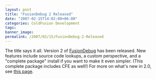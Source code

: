 ```yaml
---
layout: post
title: "FusionDebug 2 Released"
date: "2007-02-15T14:02:00+06:00"
categories: ColdFusion Development 
tags: 
banner_image: 
permalink: /2007/02/15/FusionDebug-2-Released
---
```


The title says it all. Version 2 of <a href="http://www.fusion-reactor.com/fusiondebug/">FusionDebug</a> has been released. New features include source code lookups, a custom perspective, and a "complete package" install if you want to make it even simpler. (This complete package includes CFE as well!) For more on what's new in 2.0, see <a href="http://www.fusion-reactor.com/fusiondebug/featureFocus-2.0.html">this page</a>.
